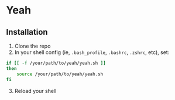 # Yeah

## Installation
1. Clone the repo
2. In your shell config (ie, `.bash_profile`, `.bashrc`, `.zshrc`, etc), set:

```bash
if [[ -f /your/path/to/yeah/yeah.sh ]]
then
    source /your/path/to/yeah/yeah.sh
fi
```
3. Reload your shell
